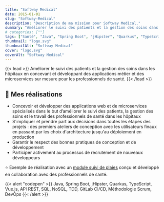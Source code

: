 ```yaml
---
title: "Softway Medical"
date: 2015-01-01
slug: "Softway-Medical"
description: "Description de ma mission pour Softway Medical."
summary: "Améliorer le suivi des patients et la gestion des soins dans les hôpitaux en concevant et développant des applications métier et des microservices sur mesure pour les professionnels de santé."
# categories: [""]
tags: ["Santé", "Java", "Spring Boot", "jHipster", "Quarkus", "TypeScript", "Vue.js", "API REST", "SQL", "NoSQL", "TDD", "GitLab CI/CD", "Méthodologie Scrum", "DevOps"]
thumbnail: "logo.svg"
thumbnailAlt: "Softway Medical"
cover: "logo.svg"
coverAlt: "Softway Medical"
---
```


{{< lead >}}
Améliorer le suivi des patients et la gestion des soins dans les hôpitaux en concevant et développant des applications métier et des microservices sur mesure pour les professionnels de santé.
{{< /lead >}}

## :dart: Mes réalisations

* Concevoir et développer des applications web et de microservices spécialisés dans le but d’améliorer
le suivi des patients, la gestion des soins et le travail des professionnels de santé dans les hôpitaux
* S'impliquer et prendre part aux décisions dans toutes les étapes des projets : des premiers ateliers de conception 
avec les utilisateurs finaux en passant par les choix d'architecture jusqu'au déploiement en production
* Garantir le respect des bonnes pratiques de conception et de développement
* Participer activement au processus de recrutement de nouveaux développeurs

:star: Exemple de réalisation avec un [module suivi de plaies](https://www.softwaymedical.fr/temoignage/module-suivi-de-plaies-centre-richelieu)
conçu et développé en collaboration avec des professionnels de santé.

{{< alert "codepen" >}}
Java, Spring Boot, jHipster, Quarkus, TypeScript, Vue.js, API REST, SQL, NoSQL, TDD, GitLab CI/CD, Méthodologie Scrum,
DevOps
{{< /alert >}}
